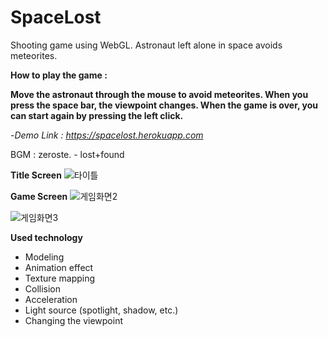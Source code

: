 # SpaceLost
Shooting game using WebGL. Astronaut left alone in space avoids meteorites.

**How to play the game :**

**Move the astronaut through the mouse to avoid meteorites. 
When you press the space bar, the viewpoint changes.
When the game is over, you can start again by pressing the left click.**

-*Demo Link : https://spacelost.herokuapp.com*

BGM : zeroste. - lost+found

**Title Screen**
![타이틀](https://user-images.githubusercontent.com/77625823/141467294-07d7b1d6-fd01-4213-9157-e83d0f4375a3.JPG)

**Game Screen**
![게임화면2](https://user-images.githubusercontent.com/77625823/141467610-50a12501-7dbd-4994-b835-c8e047703252.JPG)

![게임화면3](https://user-images.githubusercontent.com/77625823/141479313-8b4e0b1a-a5b8-4d44-aac3-c96e312bb796.JPG)


**Used technology**

* Modeling
* Animation effect
* Texture mapping
* Collision
* Acceleration
* Light source (spotlight, shadow, etc.)
* Changing the viewpoint
